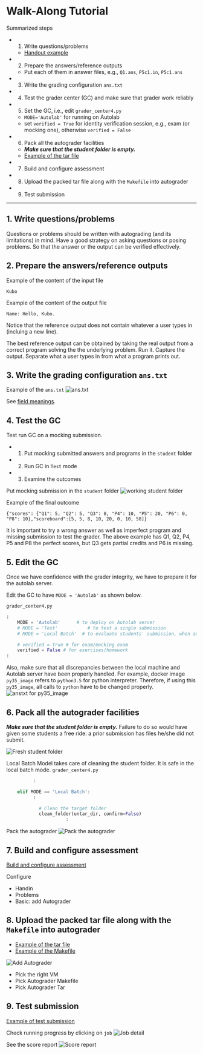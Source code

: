 # Walk-Along Tutorial

Summarized steps
* 1. Write questions/problems
  * [Handout example](https://github.com/tatpongkatanyukul/Autolab/blob/main/handout.pdf)
* 2. Prepare the answers/reference outputs
  * Put each of them in answer files, e.g., ```Q1.ans```, ```P5c1.in```, ```P5c1.ans```
* 3. Write the grading configuration ```ans.txt```
* 4. Test the grader center (GC) and make sure that grader work reliably
* 5. Set the GC, i.e., edit ```grader_center4.py``` 
  * ```MODE='Autolab'``` for running on Autolab
  * set ```verified = True``` for identity verification session, e.g., exam (or mocking one), otherwise ```verified = False```
* 6. Pack all the autograder facilities
  * ***Make sure that the student folder is empty.***
  * [Example of the tar file](https://github.com/tatpongkatanyukul/Autolab/blob/main/tutorial/stage1.tar)  
* 7. Build and configure assessment
* 8. Upload the packed tar file along with the ```Makefile``` into autograder
* 9. Test submission

---

## 1. Write questions/problems

Questions or problems should be written with autograding (and its limitations) in mind.
Have a good strategy on asking questions or posing problems. So that the answer or the output can be verified effectively.

## 2. Prepare the answers/reference outputs

Example of the content of the input file
```
Kubo

```

Example of the content of the output file
```
Name: Hello, Kubo.

```

Notice that the reference output does not contain whatever a user types in (incluing a new line).

The best reference output can be obtained by taking the real output from a correct program solving the the underlying problem. Run it. Capture the output. Separate what a user types in from what a program prints out.


## 3. Write the grading configuration ```ans.txt```

Example of the ```ans.txt```
![ans.txt](https://github.com/tatpongkatanyukul/Autolab/blob/main/tutorial/anstxt.png)

See [field meanings](https://github.com/tatpongkatanyukul/Autolab/blob/main/tutorial/tutorial.md#anstxt).

## 4. Test the GC

Test run GC on a mocking submission.
  * 1. Put mocking submitted answers and programs in the ```student``` folder
  * 2. Run GC in ```Test``` mode
  * 3. Examine the outcomes

Put mocking submission in the ```student``` folder
![working student folder](https://github.com/tatpongkatanyukul/Autolab/blob/main/tutorial/workable_student_fold.png)

Example of the final outcome
```
{"scores": {"Q1": 5, "Q2": 5, "Q3": 8, "P4": 10, "P5": 20, "P6": 0, "P8": 10},"scoreboard":[5, 5, 8, 10, 20, 0, 10, 58]}
```

It is important to try a wrong answer as well as imperfect program and missing submission to test the grader.
The above example has Q1, Q2, P4, P5 and P8 the perfect scores, but Q3 gets partial credits and P6 is missing.

## 5. Edit the GC

Once we have confidence with the grader integrity, we have to prepare it for the autolab server. 

Edit the GC to have ```MODE = 'Autolab'``` as shown below.

```grader_center4.py```
```Python
:
    MODE = 'Autolab'      # to deploy on Autolab server
    # MODE = 'Test'           # to test a single submission
    # MODE = 'Local Batch'  # to evaluate students' submission, when autolab fails

    # verified = True # for exam/mocking exam
    verified = False # for exercises/homework
:
```

Also, make sure that all discrepancies between the local machine and Autolab server have been properly handled.
For example, docker image ```py35_image``` refers to ```python3.5``` for python interpreter. Therefore, if using this ```py35_image```, all calls to ```python``` have to be changed properly.
![anstxt for py35_image](https://github.com/tatpongkatanyukul/Autolab/blob/main/tutorial/anstxt_autolab.png)


## 6. Pack all the autograder facilities

***Make sure that the student folder is empty.*** Failure to do so would have given some students a free ride: a prior submission has files he/she did not submit.

![Fresh student folder](https://github.com/tatpongkatanyukul/Autolab/blob/main/tutorial/fresh_student_folder.png)

Local Batch Model takes care of cleaning the student folder. It is safe in the local batch mode.
```grader_center4.py```
```Python
          :

    elif MODE == 'Local Batch':
          :

            # Clean the target folder
            clean_folder(untar_dir, confirm=False)
                      :
```

Pack the autograder
![Pack the autograder](https://github.com/tatpongkatanyukul/Autolab/blob/main/tutorial/pack_autograder.png)

## 7. Build and configure assessment

[Build and configure assessment](https://github.com/tatpongkatanyukul/Autolab/blob/main/tutorial/build_assessment.md)

Configure
  * Handin
  * Problems
  * Basic: add Autograder

## 8. Upload the packed tar file along with the ```Makefile``` into autograder

  * [Example of the tar file](https://github.com/tatpongkatanyukul/Autolab/blob/main/tutorial/stage1.tar)
  * [Example of the Makefile](https://github.com/tatpongkatanyukul/Autolab/blob/main/tutorial/autograde-Makefile)

![Add Autograder](https://github.com/tatpongkatanyukul/Autolab/blob/main/tutorial/Autolab8_autograder.png)

  * Pick the right VM
  * Pick Autograder Makefile
  * Pick Autograder Tar

## 9. Test submission

[Example of test submission](https://github.com/tatpongkatanyukul/Autolab/blob/main/tutorial/good_student.tar)

Check running progress by clicking on ```job```
![Job detail](https://github.com/tatpongkatanyukul/Autolab/blob/main/tutorial/Autolab9_jobdetail.png)

See the score report
![Score report](https://github.com/tatpongkatanyukul/Autolab/blob/main/tutorial/Autolab10_scores.png)
